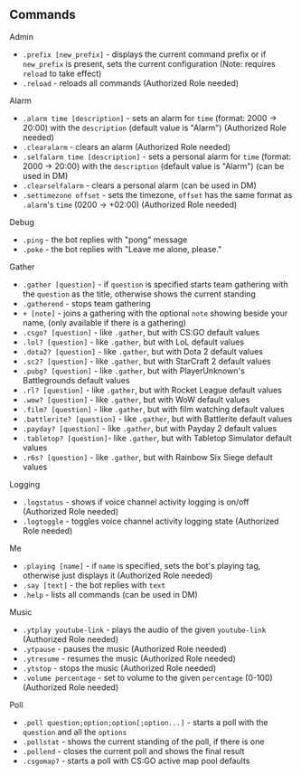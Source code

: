 ## Commands

Admin
* `.prefix [new_prefix]` - displays the current command prefix or if `new_prefix` is present, sets the current configuration (Note: requires `reload` to take effect)
* `.reload` - reloads all commands (Authorized Role needed)

Alarm
* `.alarm time [description]` - sets an alarm for `time` (format: 2000 -> 20:00) with the `description` (default value is "Alarm") (Authorized Role needed)
* `.clearalarm` - clears an alarm (Authorized Role needed)
* `.selfalarm time [description]` - sets a personal alarm for `time` (format: 2000 -> 20:00) with the `description` (default value is "Alarm") (can be used in DM)
* `.clearselfalarm` - clears a personal alarm (can be used in DM)
* `.settimezone offset` - sets the timezone, `offset` has the same format as `.alarm`'s `time` (0200 -> +02:00) (Authorized Role needed)

Debug
* `.ping` - the bot replies with "pong" message
* `.poke` - the bot replies with "Leave me alone, please."

Gather
* `.gather [question]` - if `question` is specified starts team gathering with the `question` as the title, otherwise shows the current standing
* `.gatherend` - stops team gathering
* `+ [note]` - joins a gathering with the optional `note` showing beside your name, (only available if there is a gathering)
* `.csgo? [question]` - like `.gather`, but with CS:GO default values
* `.lol? [question]` - like `.gather`, but with LoL default values
* `.dota2? [question]` - like `.gather`, but with Dota 2 default values
* `.sc2? [question]` - like `.gather`, but with StarCraft 2 default values
* `.pubg? [question]` - like `.gather`, but with PlayerUnknown's Battlegrounds default values
* `.rl? [question]` - like `.gather`, but with Rocket League default values
* `.wow? [question]` - like `.gather`, but with WoW default values
* `.film? [question]` - like `.gather`, but with film watching default values
* `.battlerite? [question]` - like `.gather`, but with Battlerite default values
* `.payday? [question]` - like `.gather`, but with Payday 2 default values
* `.tabletop? [question]`- like `.gather`, but with Tabletop Simulator default values
* `.r6s? [question]` - like `.gather`, but with Rainbow Six Siege default values

Logging
* `.logstatus` - shows if voice channel activity logging is on/off (Authorized Role needed)
* `.logtoggle` - toggles voice channel activity logging state (Authorized Role needed)

Me
* `.playing [name]` - if `name` is specified, sets the bot's playing tag, otherwise just displays it (Authorized Role needed)
* `.say [text]` - the bot replies with `text`
* `.help` - lists all commands (can be used in DM)

Music
* `.ytplay youtube-link` - plays the audio of the given `youtube-link` (Authorized Role needed)
* `.ytpause` - pauses the music (Authorized Role needed)
* `.ytresume` - resumes the music (Authorized Role needed)
* `.ytstop` - stops the music (Authorized Role needed)
* `.volume percentage` - set to volume to the given `percentage` (0-100) (Authorized Role needed)

Poll
* `.poll question;option;option[;option...]` - starts a poll with the `question` and all the `options`
* `.pollstat` - shows the current standing of the poll, if there is one
* `.pollend` - closes the current poll and shows the final result
* `.csgomap?` - starts a poll with CS:GO active map pool defaults